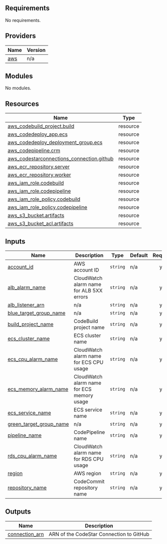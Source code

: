 ## Requirements

No requirements.

## Providers

| Name | Version |
|------|---------|
| <a name="provider_aws"></a> [aws](#provider\_aws) | n/a |

## Modules

No modules.

## Resources

| Name | Type |
|------|------|
| [aws_codebuild_project.build](https://registry.terraform.io/providers/hashicorp/aws/latest/docs/resources/codebuild_project) | resource |
| [aws_codedeploy_app.ecs](https://registry.terraform.io/providers/hashicorp/aws/latest/docs/resources/codedeploy_app) | resource |
| [aws_codedeploy_deployment_group.ecs](https://registry.terraform.io/providers/hashicorp/aws/latest/docs/resources/codedeploy_deployment_group) | resource |
| [aws_codepipeline.crm](https://registry.terraform.io/providers/hashicorp/aws/latest/docs/resources/codepipeline) | resource |
| [aws_codestarconnections_connection.github](https://registry.terraform.io/providers/hashicorp/aws/latest/docs/resources/codestarconnections_connection) | resource |
| [aws_ecr_repository.server](https://registry.terraform.io/providers/hashicorp/aws/latest/docs/resources/ecr_repository) | resource |
| [aws_ecr_repository.worker](https://registry.terraform.io/providers/hashicorp/aws/latest/docs/resources/ecr_repository) | resource |
| [aws_iam_role.codebuild](https://registry.terraform.io/providers/hashicorp/aws/latest/docs/resources/iam_role) | resource |
| [aws_iam_role.codepipeline](https://registry.terraform.io/providers/hashicorp/aws/latest/docs/resources/iam_role) | resource |
| [aws_iam_role_policy.codebuild](https://registry.terraform.io/providers/hashicorp/aws/latest/docs/resources/iam_role_policy) | resource |
| [aws_iam_role_policy.codepipeline](https://registry.terraform.io/providers/hashicorp/aws/latest/docs/resources/iam_role_policy) | resource |
| [aws_s3_bucket.artifacts](https://registry.terraform.io/providers/hashicorp/aws/latest/docs/resources/s3_bucket) | resource |
| [aws_s3_bucket_acl.artifacts](https://registry.terraform.io/providers/hashicorp/aws/latest/docs/resources/s3_bucket_acl) | resource |

## Inputs

| Name | Description | Type | Default | Required |
|------|-------------|------|---------|:--------:|
| <a name="input_account_id"></a> [account\_id](#input\_account\_id) | AWS account ID | `string` | n/a | yes |
| <a name="input_alb_alarm_name"></a> [alb\_alarm\_name](#input\_alb\_alarm\_name) | CloudWatch alarm name for ALB 5XX errors | `string` | n/a | yes |
| <a name="input_alb_listener_arn"></a> [alb\_listener\_arn](#input\_alb\_listener\_arn) | n/a | `string` | n/a | yes |
| <a name="input_blue_target_group_name"></a> [blue\_target\_group\_name](#input\_blue\_target\_group\_name) | n/a | `string` | n/a | yes |
| <a name="input_build_project_name"></a> [build\_project\_name](#input\_build\_project\_name) | CodeBuild project name | `string` | n/a | yes |
| <a name="input_ecs_cluster_name"></a> [ecs\_cluster\_name](#input\_ecs\_cluster\_name) | ECS cluster name | `string` | n/a | yes |
| <a name="input_ecs_cpu_alarm_name"></a> [ecs\_cpu\_alarm\_name](#input\_ecs\_cpu\_alarm\_name) | CloudWatch alarm name for ECS CPU usage | `string` | n/a | yes |
| <a name="input_ecs_memory_alarm_name"></a> [ecs\_memory\_alarm\_name](#input\_ecs\_memory\_alarm\_name) | CloudWatch alarm name for ECS memory usage | `string` | n/a | yes |
| <a name="input_ecs_service_name"></a> [ecs\_service\_name](#input\_ecs\_service\_name) | ECS service name | `string` | n/a | yes |
| <a name="input_green_target_group_name"></a> [green\_target\_group\_name](#input\_green\_target\_group\_name) | n/a | `string` | n/a | yes |
| <a name="input_pipeline_name"></a> [pipeline\_name](#input\_pipeline\_name) | CodePipeline name | `string` | n/a | yes |
| <a name="input_rds_cpu_alarm_name"></a> [rds\_cpu\_alarm\_name](#input\_rds\_cpu\_alarm\_name) | CloudWatch alarm name for RDS CPU usage | `string` | n/a | yes |
| <a name="input_region"></a> [region](#input\_region) | AWS region | `string` | n/a | yes |
| <a name="input_repository_name"></a> [repository\_name](#input\_repository\_name) | CodeCommit repository name | `string` | n/a | yes |

## Outputs

| Name | Description |
|------|-------------|
| <a name="output_connection_arn"></a> [connection\_arn](#output\_connection\_arn) | ARN of the CodeStar Connection to GitHub |
